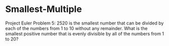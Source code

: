 # Smallest-Multiple
Project Euler Problem 5: 2520 is the smallest number that can be divided by each of the numbers from 1 to 10 without any remainder.  What is the smallest positive number that is evenly divisible by all of the numbers from 1 to 20?
